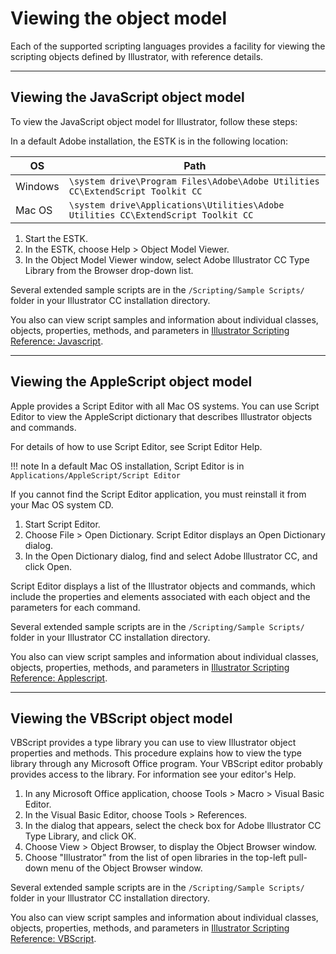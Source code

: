 # Viewing the object model

Each of the supported scripting languages provides a facility for viewing the scripting objects defined by Illustrator, with reference details.

---

## Viewing the JavaScript object model

To view the JavaScript object model for Illustrator, follow these steps:

In a default Adobe installation, the ESTK is in the following location:

|   OS    |                                       Path                                        |
| ------- | --------------------------------------------------------------------------------- |
| Windows | `\system drive\Program Files\Adobe\Adobe Utilities CC\ExtendScript Toolkit CC`    |
| Mac OS  | `\system drive\Applications\Utilities\Adobe Utilities CC\ExtendScript Toolkit CC` |

1. Start the ESTK.
2. In the ESTK, choose Help > Object Model Viewer.
3. In the Object Model Viewer window, select Adobe lllustrator CC Type Library from the Browser drop-down list.

Several extended sample scripts are in the `/Scripting/Sample Scripts/` folder in your Illustrator CC installation directory.

You also can view script samples and information about individual classes, objects, properties, methods, and parameters in [Illustrator Scripting Reference: Javascript](../scriptingJavascript/forMoreInfo.md#scriptingjavascript-formoreinfo).

---

## Viewing the AppleScript object model

Apple provides a Script Editor with all Mac OS systems. You can use Script Editor to view the AppleScript dictionary that describes Illustrator objects and commands.

For details of how to use Script Editor, see Script Editor Help.

!!! note
    In a default Mac OS installation, Script Editor is in `Applications/AppleScript/Script Editor`

If you cannot find the Script Editor application, you must reinstall it from your Mac OS system CD.

1. Start Script Editor.
2. Choose File > Open Dictionary. Script Editor displays an Open Dictionary dialog.
3. In the Open Dictionary dialog, find and select Adobe lllustrator CC, and click Open.

Script Editor displays a list of the Illustrator objects and commands, which include the properties and elements associated with each object and the parameters for each command.

Several extended sample scripts are in the `/Scripting/Sample Scripts/` folder in your Illustrator CC installation directory.

You also can view script samples and information about individual classes, objects, properties, methods, and parameters in [Illustrator Scripting Reference: Applescript](../scriptingApplescript/forMoreInfo.md#scriptingapplescript-formoreinfo).

---

## Viewing the VBScript object model

VBScript provides a type library you can use to view Illustrator object properties and methods. This procedure explains how to view the type library through any Microsoft Office program. Your VBScript editor probably provides access to the library. For information see your editor's Help.

1. In any Microsoft Office application, choose Tools > Macro > Visual Basic Editor.
2. In the Visual Basic Editor, choose Tools > References.
3. In the dialog that appears, select the check box for Adobe lllustrator CC Type Library, and click OK.
4. Choose View > Object Browser, to display the Object Browser window.
5. Choose "Illustrator" from the list of open libraries in the top-left pull-down menu of the Object Browser window.

Several extended sample scripts are in the `/Scripting/Sample Scripts/` folder in your lllustrator CC installation directory.

You also can view script samples and information about individual classes, objects, properties, methods, and parameters in [Illustrator Scripting Reference: VBScript](../scriptingVBScript/forMoreInfo.md#scriptingvbscript-formoreinfo).
